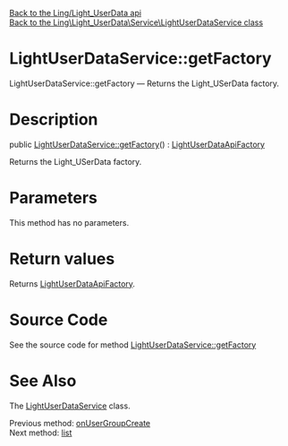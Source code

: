 [Back to the Ling/Light_UserData api](https://github.com/lingtalfi/Light_UserData/blob/master/doc/api/Ling/Light_UserData.md)<br>
[Back to the Ling\Light_UserData\Service\LightUserDataService class](https://github.com/lingtalfi/Light_UserData/blob/master/doc/api/Ling/Light_UserData/Service/LightUserDataService.md)


LightUserDataService::getFactory
================



LightUserDataService::getFactory — Returns the Light_USerData factory.




Description
================


public [LightUserDataService::getFactory](https://github.com/lingtalfi/Light_UserData/blob/master/doc/api/Ling/Light_UserData/Service/LightUserDataService/getFactory.md)() : [LightUserDataApiFactory](https://github.com/lingtalfi/Light_UserData/blob/master/doc/api/Ling/Light_UserData/Api/LightUserDataApiFactory.md)




Returns the Light_USerData factory.




Parameters
================

This method has no parameters.


Return values
================

Returns [LightUserDataApiFactory](https://github.com/lingtalfi/Light_UserData/blob/master/doc/api/Ling/Light_UserData/Api/LightUserDataApiFactory.md).








Source Code
===========
See the source code for method [LightUserDataService::getFactory](https://github.com/lingtalfi/Light_UserData/blob/master/Service/LightUserDataService.php#L295-L298)


See Also
================

The [LightUserDataService](https://github.com/lingtalfi/Light_UserData/blob/master/doc/api/Ling/Light_UserData/Service/LightUserDataService.md) class.

Previous method: [onUserGroupCreate](https://github.com/lingtalfi/Light_UserData/blob/master/doc/api/Ling/Light_UserData/Service/LightUserDataService/onUserGroupCreate.md)<br>Next method: [list](https://github.com/lingtalfi/Light_UserData/blob/master/doc/api/Ling/Light_UserData/Service/LightUserDataService/list.md)<br>

